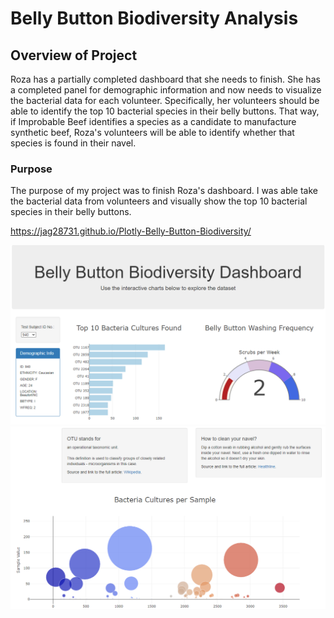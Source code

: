 # Belly Button Biodiversity Analysis

## Overview of Project

Roza has a partially completed dashboard that she needs to finish. She has a completed panel for demographic information and now needs to visualize the bacterial data for each volunteer. Specifically, her volunteers should be able to identify the top 10 bacterial species in their belly buttons. That way, if Improbable Beef identifies a species as a candidate to manufacture synthetic beef, Roza's volunteers will be able to identify whether that species is found in their navel.

### Purpose

The purpose of my project was to finish Roza's dashboard. I was able take the bacterial data from volunteers and visually show the top 10 bacterial species in their belly buttons. 

https://jag28731.github.io/Plotly-Belly-Button-Biodiversity/

![Belly Button1](https://github.com/jag28731/Plotly-Belly-Button-Biodiversity/blob/main/Resources/BellyButton1.png)
![Belly Button2](https://github.com/jag28731/Plotly-Belly-Button-Biodiversity/blob/main/Resources/BellyButton2.png)

